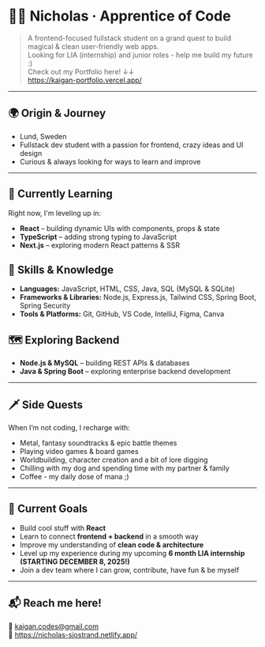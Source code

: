 # 🧙‍♂️ Nicholas · Apprentice of Code

> A frontend-focused fullstack student on a grand quest to build magical & clean user-friendly web apps.  
> Looking for LIA (internship) and junior roles - help me build my future :)  
> Check out my Portfolio here! ↓↓  
https://kaigan-portfolio.vercel.app/


---

## 🌍 Origin & Journey  
- Lund, Sweden  
- Fullstack dev student with a passion for frontend, crazy ideas and UI design 
- Curious & always looking for ways to learn and improve

---

## 💭 Currently Learning  
Right now, I'm leveling up in:

- **React** – building dynamic UIs with components, props & state  
- **TypeScript** – adding strong typing to JavaScript  
- **Next.js** – exploring modern React patterns & SSR  

## 🧠 Skills & Knowledge
- **Languages:** JavaScript, HTML, CSS, Java, SQL (MySQL & SQLite)
- **Frameworks & Libraries:** Node.js, Express.js, Tailwind CSS, Spring Boot, Spring Security
- **Tools & Platforms:** Git, GitHub, VS Code, IntelliJ, Figma, Canva

## 🗺️ Exploring Backend
- **Node.js & MySQL** – building REST APIs & databases  
- **Java & Spring Boot** – exploring enterprise backend development

---

## 🗡️ Side Quests
When I’m not coding, I recharge with:

- Metal, fantasy soundtracks & epic battle themes  
- Playing video games & board games
- Worldbuilding, character creation and a bit of lore digging  
- Chilling with my dog and spending time with my partner & family
- Coffee - my daily dose of mana ;)

---

## 🎯 Current Goals  
- Build cool stuff with **React**  
- Learn to connect **frontend + backend** in a smooth way
- Improve my understanding of **clean code & architecture**  
- Level up my experience during my upcoming **6 month LIA internship (STARTING DECEMBER 8, 2025!)**  
- Join a dev team where I can grow, contribute, have fun & be myself

---

## 📬 Reach me here!
📧 [kaigan.codes@gmail.com](mailto:kaigan.codes@gmail.com)  
📔 https://nicholas-sjostrand.netlify.app/  
